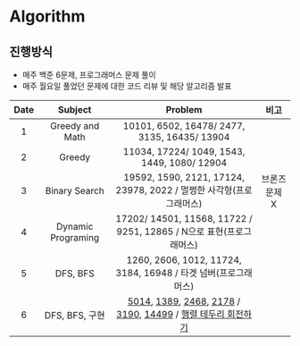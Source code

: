 # Algorithm
## 진행방식
- 매주 백준 6문제, 프로그래머스 문제 풀이
- 매주 월요일 풀었던 문제에 대한 코드 리뷰 및 해당 알고리즘 발표

|Date|Subject|Problem|비고|
|:---:|:---:|:---:|:---:|
|1|Greedy and Math|10101, 6502, 16478/ 2477, 3135, 16435/ 13904 ||
|2|Greedy|11034, 17224/ 1049, 1543, 1449, 1080/ 12904 ||
|3|Binary Search|19592, 1590, 2121, 17124, 23978, 2022 / 멀쩡한 사각형(프로그래머스) |브론즈 문제 X|
|4|Dynamic Programing|17202/ 14501, 11568, 11722 / 9251, 12865 / N으로 표현(프로그래머스)||
|5|DFS, BFS|1260, 2606, 1012, 11724, 3184, 16948 / 타겟 넘버(프로그래머스) ||
|6|DFS, BFS, 구현|[5014](https://www.acmicpc.net/problem/5014), [1389](https://www.acmicpc.net/problem/1389), [2468](https://www.acmicpc.net/problem/2468), [2178](https://www.acmicpc.net/problem/2178) / [3190](https://www.acmicpc.net/problem/3190), [14499](https://www.acmicpc.net/problem/14499) / [행렬 테두리 회전하기](https://school.programmers.co.kr/learn/courses/30/lessons/77485)||
